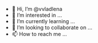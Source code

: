 - 👋 Hi, I’m @vvladlena
- 👀 I’m interested in ...
- 🌱 I’m currently learning ...
- 💞️ I’m looking to collaborate on ...
- 📫 How to reach me ...

<!---
vvladlena/vvladlena is a ✨ special ✨ repository because its `README.md` (this file) appears on your GitHub profile.
You can click the Preview link to take a look at your changes.
--->
